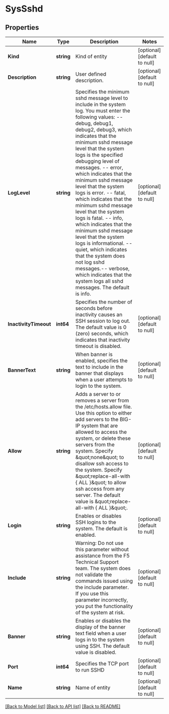 # SysSshd

## Properties
Name | Type | Description | Notes
------------ | ------------- | ------------- | -------------
**Kind** | **string** | Kind of entity | [optional] [default to null]
**Description** | **string** | User defined description. | [optional] [default to null]
**LogLevel** | **string** | Specifies the minimum sshd message level to include in the system log. You must enter the following values: -- debug, debug1, debug2, debug3, which indicates that the minimum sshd message level that the system logs is the specified debugging level of messages. -- error, which indicates that the minimum sshd message level that the system logs is error. -- fatal, which indicates that the minimum sshd message level that the system logs is fatal. -- info, which indicates that the minimum sshd message level that the system logs is informational. -- quiet, which indicates that the system does not log sshd messages.-- verbose, which indicates that the system logs all sshd messages. The default is info. | [optional] [default to null]
**InactivityTimeout** | **int64** | Specifies the number of seconds before inactivity causes an SSH session to log out. The default value is 0 (zero) seconds, which indicates that inactivity timeout is disabled. | [optional] [default to null]
**BannerText** | **string** | When banner is enabled, specifies the text to include in the banner that displays when a user attempts to login to the system. | [optional] [default to null]
**Allow** | **string** | Adds a server to or removes a server from the /etc/hosts.allow file. Use this option to either add servers to the BIG-IP system that are allowed to access the system, or delete these servers from the system. Specify \&quot;none\&quot; to disallow ssh access to the system. Specify \&quot;replace-all-with { ALL }\&quot; to allow ssh access from any server. The default value is \&quot;replace-all-with { ALL }\&quot;. | [optional] [default to null]
**Login** | **string** | Enables or disables SSH logins to the system. The default is enabled. | [optional] [default to null]
**Include** | **string** | Warning: Do not use this parameter without assistance from the F5 Technical Support team. The system does not validate the commands issued using the include parameter. If you use this parameter incorrectly, you put the functionality of the system at risk. | [optional] [default to null]
**Banner** | **string** | Enables or disables the display of the banner text field when a user logs in to the system using SSH. The default value is disabled. | [optional] [default to null]
**Port** | **int64** | Specifies the TCP port to run SSHD | [optional] [default to null]
**Name** | **string** | Name of entity | [optional] [default to null]

[[Back to Model list]](../README.md#documentation-for-models) [[Back to API list]](../README.md#documentation-for-api-endpoints) [[Back to README]](../README.md)


